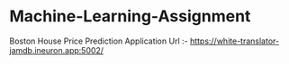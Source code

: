# Machine-Learning-Assignment

Boston House Price Prediction Application Url :- https://white-translator-jamdb.ineuron.app:5002/
